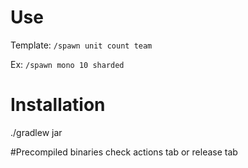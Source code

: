 # Use

Template: `/spawn unit count team`

Ex: `/spawn mono 10 sharded`

# Installation
./gradlew jar 

#Precompiled binaries 
check actions tab or release tab


